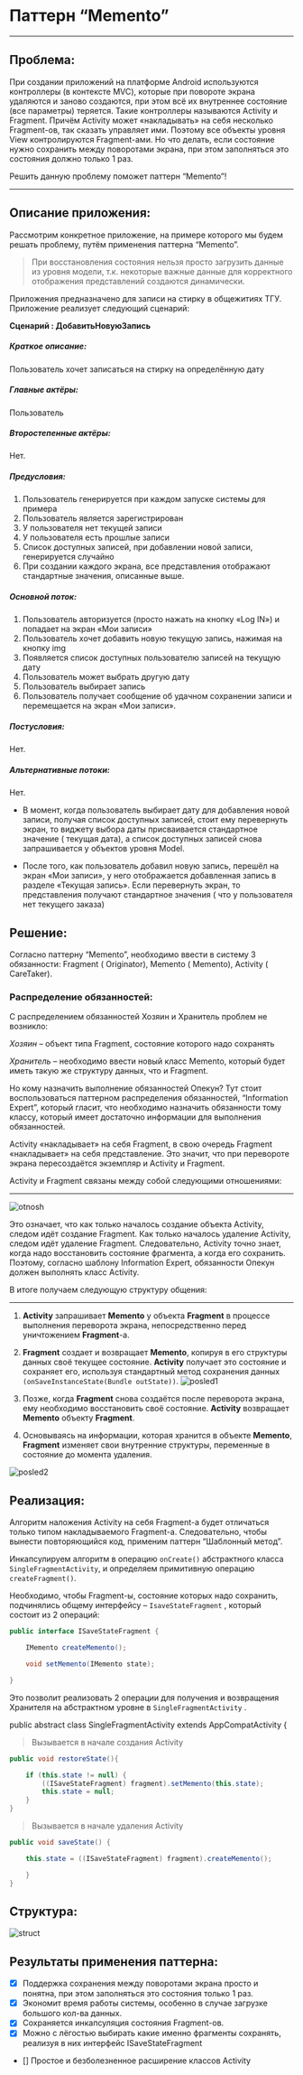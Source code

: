 ﻿# Паттерн “Memento”

----
## Проблема:
При создании приложений на платформе Android используются контроллеры (в контексте MVC), которые при повороте экрана удаляются и заново создаются, при этом всё их внутреннее состояние (все параметры) теряется. Такие контроллеры называются Activity и Fragment. Причём Activity может «накладывать» на себя несколько Fragment-ов, так сказать управляет ими. Поэтому все объекты уровня View контролируются Fragment-ами. Но что делать, если состояние нужно сохранить между поворотами экрана, при этом заполняться это состояния должно только 1 раз. 

Решить данную проблему поможет паттерн “Memento”!



----
## Описание приложения:
Рассмотрим конкретное приложение, на примере которого мы будем решать проблему, путём применения паттерна “Memento”. 

>При восстановления состояния нельзя просто загрузить данные из уровня модели, т.к. некоторые важные данные для корректного отображения представлений  создаются динамически.

Приложения предназначено для записи на стирку в общежитиях ТГУ.  Приложение реализует следующий сценарий:

**Сценарий : ДобавитьНовуюЗапись**

##### _Краткое описание:_

Пользователь хочет записаться на стирку на определённую дату

##### _Главные актёры:_

Пользователь

##### _Второстепенные актёры:_

Нет.

##### _Предусловия:_

1. Пользователь генерируется при каждом запуске системы для примера
2. Пользователь является зарегистрирован
3. У пользователя нет текущей записи
4. У пользователя есть прошлые записи
5. Список доступных записей, при добавлении новой записи, генерируется случайно
6. При создании каждого экрана, все представления отображают стандартные значения, описанные выше.

#####  _Основной поток:_

1. Пользователь авторизуется (просто нажать на кнопку «Log IN») и попадает на экран «Мои записи»
2. Пользователь хочет добавить новую текущую запись, нажимая на кнопку img
3. Появляется список доступных пользователю записей на текущую дату
4. Пользователь может выбрать другую дату
5. Пользователь выбирает запись
6. Пользователь получает сообщение об удачном сохранении записи и перемещается на экран «Мои записи». 

##### _Постусловия:_

Нет.

##### _Альтернативные потоки:_

Нет.

* В момент, когда пользователь выбирает дату для добавления новой записи, получая список доступных записей, стоит ему перевернуть экран, то виджету выбора даты  присваивается стандартное значение ( текущая дата), а список доступных записей снова запрашивается у объектов уровня Model. 

* После того, как пользователь добавил новую запись, перешёл на экран «Мои записи», у него отображается добавленная запись в разделе «Текущая запись». Если перевернуть экран, то представления получают стандартное значения ( что у пользователя нет текущего заказа) 

## Решение:

Согласно паттерну “Memento”, необходимо ввести в систему 3 обязанности: Fragment ( Originator), Memento ( Memento), Activity ( CareTaker).

### Распределение обязанностей:

С распределением обязанностей Хозяин и Хранитель проблем не возникло: 

_Хозяин_ – объект типа Fragment, состояние которого надо сохранять

_Хранитель_ – необходимо ввести новый класс Memento, который будет иметь такую же структуру данных, что и Fragment.

Но кому назначить выполнение обязанностей Опекун? 
Тут стоит воспользоваться паттерном распределения обязанностей, “Information Expert”, который гласит, что необходимо назначить обязанности тому классу, который имеет достаточно информации для выполнения обязанностей. 

Activity «накладывает» на себя Fragment, в свою очередь Fragment «накладывает» на себя представление. Это значит, что при перевороте экрана пересоздаётся экземпляр и Activity и Fragment. 

Activity и Fragment связаны между собой следующими отношениями:
___

![otnosh](./images/act_frg.png)

Это означает, что как только началось создание объекта Activity, следом идёт создание Fragment. Как только началось удаление Activity, следом идёт удаление Fragment. Следовательно, Activity точно знает, когда надо восстановить состояние фрагмента, а когда его сохранить. Поэтому, согласно шаблону Information Expert, обязанности Опекун должен выполнять класс Activity. 

В итоге получаем следующую структуру общения:
___

1. **Activity** запрашивает **Memento** у объекта **Fragment** в процессе выполнения переворота экрана, непосредственно перед уничтожением **Fragment**-а. 
2. **Fragment** создает и возвращает **Memento**, копируя в его структуры данных своё текущее состояние. **Activity** получает это состояние и сохраняет его, используя стандартный метод сохранения данных     ```(onSaveInstanceState(Bundle outState))```.
![posled1](./images/posled1.png)

3. Позже, когда **Fragment** снова создаётся после переворота экрана, ему необходимо восстановить своё состояние. **Activity** возвращает **Memento** объекту **Fragment**.
4. Основываясь на информации, которая хранится в объекте **Memento**, **Fragment** изменяет свои внутренние структуры, переменные в состояние до момента удаления.

![posled2](./images/posled2.png)


## Реализация:

Алгоритм наложения Activity на себя Fragment-а будет отличаться только типом накладываемого Fragment-а. Следовательно, чтобы вынести повторяющийся код, применим паттерн “Шаблонный метод”.

Инкапсулируем алгоритм в операцию  ```onCreate()``` абстрактного класса ```SingleFragmentActivity```, и определяем примитивную операцию ```createFragment()```. 

Необходимо, чтобы Fragment-ы, состояние которых надо сохранить, подчинялись общему интерфейсу – ```IsaveStateFragment``` , который состоит из 2 операций:


``` java 
public interface ISaveStateFragment {

    IMemento createMemento();

    void setMemento(IMemento state);

}
```
Это позволит реализовать 2 операции для получения и возвращения Хранителя на абстрактном уровне в ```SingleFragmentActivity``` .

public abstract class SingleFragmentActivity extends AppCompatActivity {

>Вызывается в начале создания Activity

``` java 
public void restoreState(){

    if (this.state != null) {
        ((ISaveStateFragment) fragment).setMemento(this.state);
        this.state = null;
    }
}
```

> Вызывается в начале удаления Activity

``` java
public void saveState() {

    this.state = ((ISaveStateFragment) fragment).createMemento();

    }
}
```
## Структура:

![struct](./images/struct.png)

## Результаты применения паттерна:

- [x] Поддержка сохранения между поворотами экрана просто и понятна, при этом заполняться это состояния только 1 раз.
- [x] Экономит время работы системы, особенно в случае загрузке большого кол-ва данных.
- [x] Сохраняется инкапсуляция состояния Fragment-ов.
- [x] Можно с лёгостью выбирать какие именно фрагменты сохранять, реализуя в них интерфейс ISaveStateFragment
- [] Простое и безболезненное расширение классов Activity 
